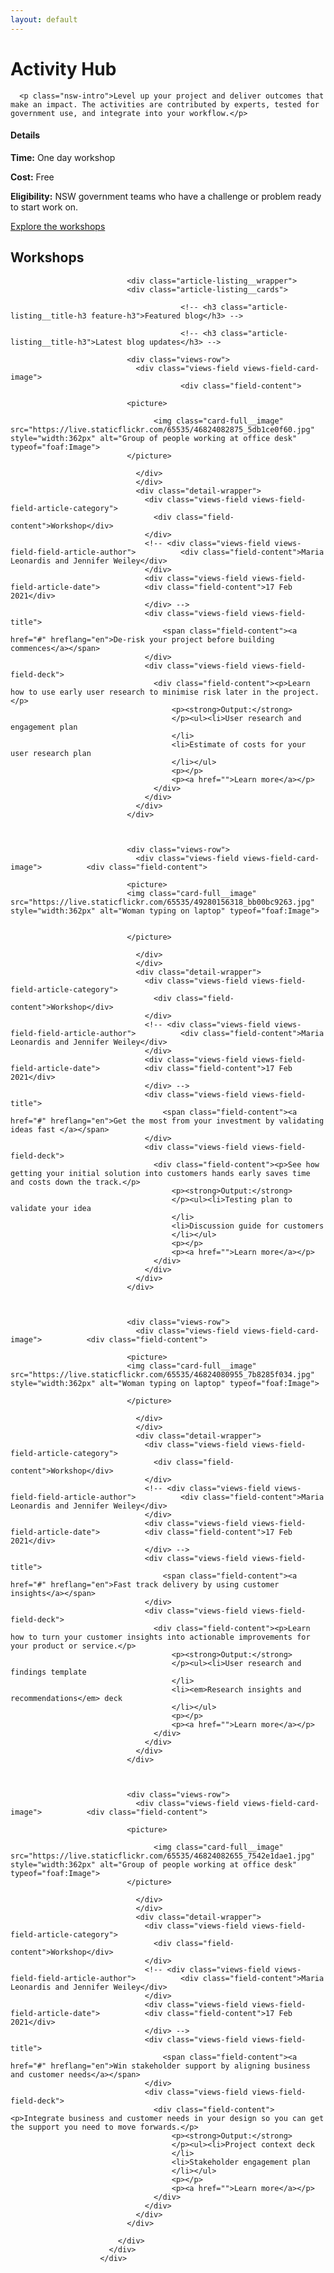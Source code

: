 ```yaml
---
layout: default
---
```


<div class="nsw-grid">
      <div class="nsw-row nsw-m-bottom-sm">
					<div class="nsw-col">
              <h1>Activity Hub</h1>
          </div>
			</div>
<div class="nsw-row nsw-m-bottom-sm">
<div class="nsw-col nsw-col-md-8">

      <p class="nsw-intro">Level up your project and deliver outcomes that make an impact. The activities are contributed by experts, tested for government use, and integrate into your workflow.</p>

  </div>
  <div class="nsw-col nsw-col-md-4">
    <div class="nsw-callout">
      <div class="nsw-callout__content">
      <h4 class="nsw-callout__title">Details</h4>
      <p><strong>Time:</strong> One day workshop
      </p>
      <p><strong>Cost:</strong> Free</p>
      <p><strong>Eligibility:</strong> NSW government teams who have a challenge or problem ready to start work on.
      </p>
      <p><a href="#" class="nsw-text-link">Explore the workshops</a></p>
      </div>
    </div>
  </div>
</div>
              <div class="nsw-row">
              						   <div class="nsw-col">
                              <h2>Workshops</h2>  

                              <div class="article-listing__wrapper">
                              <div class="article-listing__cards">

                                          <!-- <h3 class="article-listing__title-h3 feature-h3">Featured blog</h3> -->

                                          <!-- <h3 class="article-listing__title-h3">Latest blog updates</h3> -->

                              <div class="views-row">
                                <div class="views-field views-field-card-image">
                                          <div class="field-content">

                              <picture>

                                    <img class="card-full__image" src="https://live.staticflickr.com/65535/46824082875_5db1ce0f60.jpg"  style="width:362px" alt="Group of people working at office desk" typeof="foaf:Image">
                              </picture>

                                </div>
                                </div>                  
                                <div class="detail-wrapper">
                                  <div class="views-field views-field-field-article-category">          
                                    <div class="field-content">Workshop</div>
                                  </div>
                                  <!-- <div class="views-field views-field-field-article-author">          <div class="field-content">Maria Leonardis and Jennifer Weiley</div>
                                  </div>
                                  <div class="views-field views-field-field-article-date">          <div class="field-content">17 Feb 2021</div>
                                  </div> -->
                                  <div class="views-field views-field-title">          
                                      <span class="field-content"><a href="#" hreflang="en">De-risk your project before building commences</a></span>
                                  </div>
                                  <div class="views-field views-field-field-deck">          
                                    <div class="field-content"><p>Learn how to use early user research to minimise risk later in the project.</p>
                                        <p><strong>Output:</strong>
                                        </p><ul><li>User research and engagement plan
                                        </li>
                                        <li>Estimate of costs for your user research plan
                                        </li></ul>
                                        <p></p>
                                        <p><a href="">Learn more</a></p>
                                    </div>
                                  </div>
                                </div>
                              </div>



                              <div class="views-row">
                                <div class="views-field views-field-card-image">          <div class="field-content">

                              <picture>
                              <img class="card-full__image" src="https://live.staticflickr.com/65535/49280156318_bb00bc9263.jpg" style="width:362px" alt="Woman typing on laptop" typeof="foaf:Image">


                              </picture>

                                </div>
                                </div>                  
                                <div class="detail-wrapper">
                                  <div class="views-field views-field-field-article-category">          
                                    <div class="field-content">Workshop</div>
                                  </div>
                                  <!-- <div class="views-field views-field-field-article-author">          <div class="field-content">Maria Leonardis and Jennifer Weiley</div>
                                  </div>
                                  <div class="views-field views-field-field-article-date">          <div class="field-content">17 Feb 2021</div>
                                  </div> -->
                                  <div class="views-field views-field-title">          
                                      <span class="field-content"><a href="#" hreflang="en">Get the most from your investment by validating ideas fast </a></span>
                                  </div>
                                  <div class="views-field views-field-field-deck">          
                                    <div class="field-content"><p>See how getting your initial solution into customers hands early saves time and costs down the track.</p>
                                        <p><strong>Output:</strong>
                                        </p><ul><li>Testing plan to validate your idea
                                        </li>
                                        <li>Discussion guide for customers
                                        </li></ul>
                                        <p></p>
                                        <p><a href="">Learn more</a></p>
                                    </div>
                                  </div>
                                </div>
                              </div>



                              <div class="views-row">
                                <div class="views-field views-field-card-image">          <div class="field-content">

                              <picture>
                              <img class="card-full__image" src="https://live.staticflickr.com/65535/46824080955_7b8285f034.jpg" style="width:362px" alt="Woman typing on laptop" typeof="foaf:Image">

                              </picture>

                                </div>
                                </div>                  
                                <div class="detail-wrapper">
                                  <div class="views-field views-field-field-article-category">          
                                    <div class="field-content">Workshop</div>
                                  </div>
                                  <!-- <div class="views-field views-field-field-article-author">          <div class="field-content">Maria Leonardis and Jennifer Weiley</div>
                                  </div>
                                  <div class="views-field views-field-field-article-date">          <div class="field-content">17 Feb 2021</div>
                                  </div> -->
                                  <div class="views-field views-field-title">          
                                      <span class="field-content"><a href="#" hreflang="en">Fast track delivery by using customer insights</a></span>
                                  </div>
                                  <div class="views-field views-field-field-deck">          
                                    <div class="field-content"><p>Learn how to turn your customer insights into actionable improvements for your product or service.</p>
                                        <p><strong>Output:</strong>
                                        </p><ul><li>User research and findings template
                                        </li>
                                        <li><em>Research insights and recommendations</em> deck
                                        </li></ul>
                                        <p></p>
                                        <p><a href="">Learn more</a></p>
                                    </div>
                                  </div>
                                </div>
                              </div>



                              <div class="views-row">
                                <div class="views-field views-field-card-image">          <div class="field-content">

                              <picture>

                                    <img class="card-full__image" src="https://live.staticflickr.com/65535/46824082655_7542e1dae1.jpg"  style="width:362px" alt="Group of people working at office desk" typeof="foaf:Image">
                              </picture>

                                </div>
                                </div>                  
                                <div class="detail-wrapper">
                                  <div class="views-field views-field-field-article-category">          
                                    <div class="field-content">Workshop</div>
                                  </div>
                                  <!-- <div class="views-field views-field-field-article-author">          <div class="field-content">Maria Leonardis and Jennifer Weiley</div>
                                  </div>
                                  <div class="views-field views-field-field-article-date">          <div class="field-content">17 Feb 2021</div>
                                  </div> -->
                                  <div class="views-field views-field-title">          
                                      <span class="field-content"><a href="#" hreflang="en">Win stakeholder support by aligning business and customer needs</a></span>
                                  </div>
                                  <div class="views-field views-field-field-deck">          
                                    <div class="field-content"><p>Integrate business and customer needs in your design so you can get the support you need to move forwards.</p>
                                        <p><strong>Output:</strong>
                                        </p><ul><li>Project context deck
                                        </li>
                                        <li>Stakeholder engagement plan
                                        </li></ul>
                                        <p></p>
                                        <p><a href="">Learn more</a></p>
                                    </div>
                                  </div>
                                </div>
                              </div>

                            </div>
                          </div>
                        </div>
